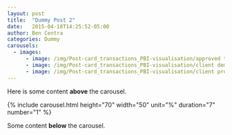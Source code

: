 ```yaml
---
layout: post
title:  "Dummy Post 2"
date:   2015-04-18T14:25:52-05:00
author: Ben Centra
categories: Dummy
carousels:
  - images:
      - image: /img/Post-card_transactions_PBI-visualisation/approved transactions page.png
      - image: /img/Post-card_transactions_PBI-visualisation/client demographic.png
      - image: /img/Post-card_transactions_PBI-visualisation/client profile information.png
---
```


Here is some content **above** the carousel.

{% include carousel.html height="70" width="50" unit="%" duration="7" number="1" %}

Some content **below** the carousel.

